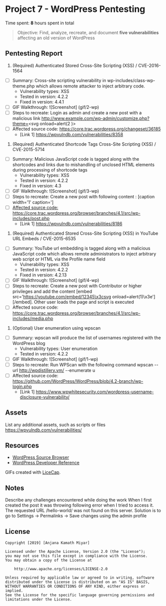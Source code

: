 # Project 7 - WordPress Pentesting

Time spent: **8** hours spent in total

> Objective: Find, analyze, recreate, and document **five vulnerabilities** affecting an old version of WordPress

## Pentesting Report

1. (Required) Authenticated Stored Cross-Site Scripting (XSS) / CVE-2016-1564
  - [ ] Summary: Cross-site scripting vulnerability in wp-includes/class-wp-theme.php which allows remote attacker to inject arbitrary code.
    - Vulnerability types: XSS
    - Tested in version: 4.2.2
    - Fixed in version: 4.4.1
  - [ ] GIF Walkthrough: ![Screenshot] (gif/2-wp)
  - [ ] Steps to recreate: Login as admin and create a new post with a malicious link http://www.example.com/wp-admin/customize.php?theme=<svg onload=alert(2 )>
  - [ ] Affected source code: https://core.trac.wordpress.org/changeset/36185
    - [Link 1] https://wpvulndb.com/vulnerabilities/8358
1. (Required) Authenticated Shortcode Tags Cross-Site Scripting (XSS) / CVE-2015-5714
  - [ ] Summary: Malicious JavaScript code is tagged along with the shortcodes and links due to mishandling of unclosed HTML elements during processing of shortcode tags
    - Vulnerability types: XSS
    - Tested in version: 4.2.2
    - Fixed in version: 4.3
  - [ ] GIF Walkthrough: ![Screenshot] (gif/3-wp)
  - [ ] Steps to recreate: Create a new post with following content : [caption width='1' caption='<a href="' ">]</a><a href="onmouseover='alert(1)'">
  - [ ] Affected source code: https://core.trac.wordpress.org/browser/branches/4.1/src/wp-includes/post.php
    - [Link 1] https://wpvulndb.com/vulnerabilities/8186
1. (Required) Authenticated Stored Cross-Site Scripting (XSS) in YouTube URL Embeds / CVE-2015-6535
  - [ ] Summary: YouTube url embedding is tagged along with a malicious JavaScript code which allows remote administrators to inject arbitrary web script or HTML via the Profile name field
    - Vulnerability types: XSS
    - Tested in version: 4.2.2
    - Fixed in version: 4.2.13
  - [ ] GIF Walkthrough: ![Screenshot] (gif/4-wp)
  - [ ] Steps to recreate:  Create a new post with Contributor or higher privileges and add the content [embed src='https://youtube.com/embed/12345\x3csvg onload=alert(1)\x3e'][/embed]. Other user loads the page and script is executed
  - [ ] Affected source code: https://core.trac.wordpress.org/browser/branches/4.1/src/wp-includes/media.php
1. (Optional) User enumeration using wpscan
  - [ ] Summary: wpscan will produce the list of usernames registered with the WordPress blog
    - Vulnerability types: User enumeration
    - Tested in version: 4.2.2
  - [ ] GIF Walkthrough: ![Screenshot] (gif/1-wp)
  - [ ] Steps to recreate:  Run WPScan with the following command wpscan --url http://wpdistillery.vm/ --enumerate u
  - [ ] Affected source code: https://github.com/WordPress/WordPress/blob/4.2-branch/wp-login.php
    - [Link 1] https://www.wpwhitesecurity.com/wordpress-username-disclosure-vulnerability/
    

## Assets

List any additional assets, such as scripts or files
https://wpvulndb.com/vulnerabilities/


## Resources

- [WordPress Source Browser](https://core.trac.wordpress.org/browser/)
- [WordPress Developer Reference](https://developer.wordpress.org/reference/)

GIFs created with [LiceCap](http://www.cockos.com/licecap/).

## Notes

Describe any challenges encountered while doing the work
When I first created the post it was throwing following error when I tried to access it.
The requested URL /hello-world/ was not found on this server.
Solution is to go to Settings -> Permalinks -> Save changes using the admin profile

## License

    Copyright [2019] [Anjana Kamath Miyar]

    Licensed under the Apache License, Version 2.0 (the "License");
    you may not use this file except in compliance with the License.
    You may obtain a copy of the License at

        http://www.apache.org/licenses/LICENSE-2.0

    Unless required by applicable law or agreed to in writing, software
    distributed under the License is distributed on an "AS IS" BASIS,
    WITHOUT WARRANTIES OR CONDITIONS OF ANY KIND, either express or implied.
    See the License for the specific language governing permissions and
    limitations under the License.
